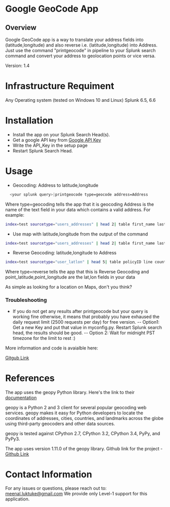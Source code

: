 # Google GeoCode App

## Overview

Google GeoCode app is a way to translate your address fields into (latitude,longitude) and also reverse i.e. (latitude,longitude) into Address. Just use the command "printgeocode" in pipeline to your Splunk search command and convert your address to geolocation points or vice versa.

Version: 1.4

# Infrastructure Requiment

Any Operating system (tested on Windows 10 and Linux)
Splunk 6.5, 6.6

# Installation

  - Install the app on your Splunk Search Head(s).
  - Get a google API key from [Google API Key](https://developers.google.com/maps/documentation/javascript/get-api-key)
  - Write the API_Key in the setup page
  - Restart Splunk Search Head.

# Usage
  - Geocoding: Address to latitude,longitude
```sh
  <your splunk query>|printgeocode type=geocode address=Address
 ```
  Where type=geocoding tells the app that it is geocoding
  Address is the name of the text field in your data which contains a valid address. For example:

 ```sh
index=test sourcetype="users_addresses" | head 2| table first_name last_name address city country Address | printgeocode type=geocode address=Address
```

- Use map with latitude,longitude from the output of the command
 ```sh
index=test sourcetype="users_addresses" | head 2| table first_name last_name address city country Address | printgeocode type=geocode address=Address| geostats count latfield=geolocation_lat longfield=geolocation_lon 
```


- Reverse Geocoding: latitude,longitude to Address
 ```sh
index=test sourcetype="user_latlon" | head 5| table policyID line county point_latitude point_longitude | printgeocode type=reverse latfield=point_latitude lonfield=point_longitude 
```
  Where type=reverse tells the app that this is Reverse Geocoding
  and point_latitude,point_longitude are the lat,lon fields in your data
  
 As simple as looking for a location on Maps, don't you think?

### Troubleshooting

- If you do not get any results after printgeocode but your query is working fine otherwise, it means that probably you have exhaused the daily request limit (2500 requests per day) for free version.
--  Option1: Get a new Key and put that value in myconfig.py. Restart Splunk search head, the results should be good.
-- Option 2: Wait for midnight PST timezone for the limit to rest :)


More information and code is avaialble here:

[Gitgub Link](https://github.com/meenalluktuke/GoogleGeoCode/blob/master/README.md)

# References
The app uses the geopy Python library. Here's the link to their [documentation](https://pypi.python.org/pypi/geopy)

geopy is a Python 2 and 3 client for several popular geocoding web services.
geopy makes it easy for Python developers to locate the coordinates of addresses, cities, countries, and landmarks across the globe using third-party geocoders and other data sources.

geopy is tested against CPython 2.7, CPython 3.2, CPython 3.4, PyPy, and PyPy3.

The app uses version 1.11.0 of the geopy library.
Github link for the project - [Github Link](https://github.com/geopy/geopy)


# Contact Information
For any issues or questions, please reach out to: meenal.luktuke@gmail.com
We provide only Level-1 support for this application.
